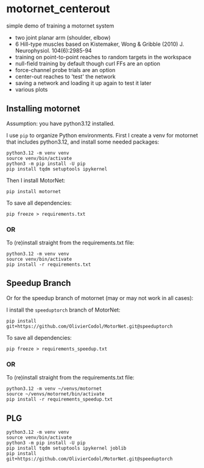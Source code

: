 # motornet_centerout

simple demo of training a motornet system

- two joint planar arm (shoulder, elbow)
- 6 Hill-type muscles based on Kistemaker, Wong & Gribble (2010) J. Neurophysiol. 104(6):2985-94
- training on point-to-point reaches to random targets in the workspace
- null-field training by default though curl FFs are an option
- force-channel probe trials are an option
- center-out reaches to 'test' the network
- saving a network and loading it up again to test it later
- various plots

## Installing motornet

Assumption: you have python3.12 installed.

I use `pip` to organize Python environments. First I create a venv for motornet that includes python3.12, and install some needed packages:

```{shell}
python3.12 -m venv venv
source venv/bin/activate
python3 -m pip install -U pip
pip install tqdm setuptools ipykernel
```

Then I install MotorNet:

```{shell}
pip install motornet
```

To save all dependencies:

```{shell}
pip freeze > requirements.txt
```

### OR

To (re)install straight from the requirements.txt file:
```{shell}
python3.12 -m venv venv
source venv/bin/activate
pip install -r requirements.txt
```

## Speedup Branch

Or for the speedup branch of motornet (may or may not work in all cases):

I install the `speeduptorch` branch of MotorNet:

```{shell}
pip install git+https://github.com/OlivierCodol/MotorNet.git@speeduptorch
```

To save all dependencies:

```{shell}
pip freeze > requirements_speedup.txt
```

### OR

To (re)install straight from the requirements.txt file:
```{shell}
python3.12 -m venv ~/venvs/motornet
source ~/venvs/motornet/bin/activate
pip install -r requirements_speedup.txt
```

## PLG

```{shell}
python3.12 -m venv venv
source venv/bin/activate
python3 -m pip install -U pip
pip install tqdm setuptools ipykernel joblib
pip install git+https://github.com/OlivierCodol/MotorNet.git@speeduptorch
```

